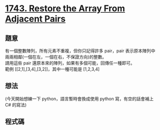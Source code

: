 # [1743. Restore the Array From Adjacent Pairs]()

## 題意

有一個整數陣列，所有元素不重複，但你只記得許多 pair，pair 表示原本陣列中兩兩相鄰(一個在左，一個在右，不保證方向)的整數。  
請用這些 pair 還原本來的陣列，如果有多個可能，回傳任一種即可。  
範例 [[2,1],[3,4],[3,2]]，其中一種可能是 [1,2,3,4]

## 想法

(今天開始想練一下 python，語言暫時會換成使用 python 寫，有空的話會補上 C# 的寫法)

## 程式碼

```python3

```
